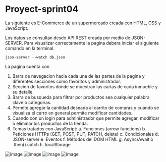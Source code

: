 # Proyect-sprint04

La siguiente es E-Commerce de un supermercado creada con HTML, CSS y JavaScript.

Los datos se consultan desde API REST creada por medio de JSON-SERVER.
Para visualizar correctamente la pagina debera iniciar el siguiente comando en la terminal.

```
json-server --watch db.json
```

La pagina cuenta con:

1. Barra de navegacion hacia cada una de las partes de la pagina y diferentes secciones como favoritos y administrador.
2. Seccion de favoritos donde se muestran las cartas de cada inmueble y su detalle.
3. Barra de busqueda para filtrar por productos sea cualquier palabra clave o categorias.
4. Permite agregar la cantidad deseada al carrito de compras y cuando se visualiza el carro en general permite modificar cantidades.
5. Cuando con un login para administrador que permite agregar, modificar o eliminar los productos de la tienda.
6. Temas tratados con JavaScript:
   a. Funciones (arrow functions)
   b. Peticiones HTTPs (GET, POST, PUT, PATCH, delete)
   c. Condicionales
   d. JSON-server
   e. Eventos
   f. Métodos del DOM HTML
   g. Async/Await o .then().catch
   h. localStorage


![image](https://user-images.githubusercontent.com/97071902/220226183-9e572cc6-58e1-4fdc-8863-b2b8d2cfe48e.png)
![image](https://user-images.githubusercontent.com/97071902/220226301-578fd964-c0b7-4c62-a2e3-8cd5281d02f4.png)
![image](https://user-images.githubusercontent.com/97071902/220226398-2a066844-3a8b-4356-a15f-e9ce034e78a8.png)
![image](https://user-images.githubusercontent.com/97071902/220226441-e5b237a2-6dff-4001-b503-72c869e4fedc.png)
